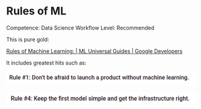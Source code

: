 # Rules of ML

Competence: Data Science Workflow
Level: Recommended

This is pure gold:

[Rules of Machine Learning: | ML Universal Guides | Google Developers](https://developers.google.com/machine-learning/guides/rules-of-ml)

It includes greatest hits such as:

![Rules%20of%20ML%20ca06b5c936054ee38a53ecec7bbdbe6e/Untitled.png](writing/attachments/Data%20Science%20Fundamentals/Resources/attachments/Untitled%201.png)

![Rules%20of%20ML%20ca06b5c936054ee38a53ecec7bbdbe6e/Untitled%201.png](writing/attachments/Data%20Science%20Fundamentals/Resources/attachments/Untitled%201%201.png)